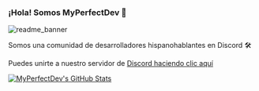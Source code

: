 ### ¡Hola! Somos MyPerfectDev 👋

![readme_banner](https://user-images.githubusercontent.com/103671687/163450835-1c6afc81-294e-4ef1-b0ba-f9321ef4c706.png)

<p>Somos una comunidad de desarrolladores hispanohablantes en Discord 🛠️</p>

Puedes unirte a nuestro servidor de [Discord haciendo clic aquí](https://discord.com)

[![MyPerfectDev's GitHub Stats](https://github-readme-stats.vercel.app/api?username=myperfectdev)](https://github.com/myperfectdev)

<!--
**myperfectdev/myperfectdev** is a ✨ _special_ ✨ repository because its `README.md` (this file) appears on your GitHub profile.

Here are some ideas to get you started:

- 🔭 I’m currently working on ...
- 🌱 I’m currently learning ...
- 👯 I’m looking to collaborate on ...
- 🤔 I’m looking for help with ...
- 💬 Ask me about ...
- 📫 How to reach me: ...
- 😄 Pronouns: ...
- ⚡ Fun fact: ...
-->
